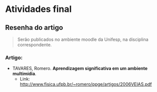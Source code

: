# Atividades final

## Resenha do artigo

> Serão publicados no ambiente moodle da Unifesp, na disciplina correspondente.

### Artigo:

* TAVARES, Romero. **Aprendizagem significativa em um ambiente multimídia**.
    - Link: http://www.fisica.ufpb.br/~romero/ppge/artigos/2006VEIAS.pdf